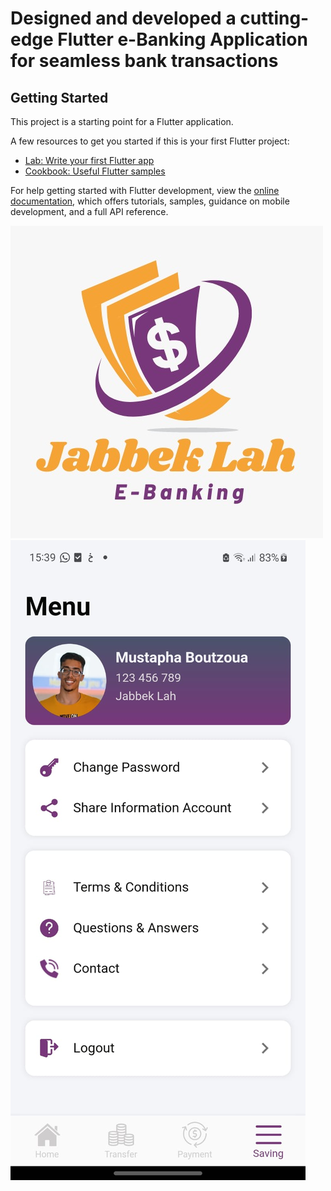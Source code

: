 # Designed and developed a cutting-edge Flutter e-Banking Application for seamless bank transactions

## Getting Started

This project is a starting point for a Flutter application.

A few resources to get you started if this is your first Flutter project:

- [Lab: Write your first Flutter app](https://docs.flutter.dev/get-started/codelab)
- [Cookbook: Useful Flutter samples](https://docs.flutter.dev/cookbook)

For help getting started with Flutter development, view the
[online documentation](https://docs.flutter.dev/), which offers tutorials,
samples, guidance on mobile development, and a full API reference.

![Logo Project](https://github.com/boutzoua/Flutter-EBanking-Application/blob/main/assets/1.jpeg)
![Main Page ](https://github.com/boutzoua/Flutter-EBanking-Application/blob/main/assets/2.jpeg)



